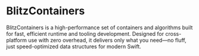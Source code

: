 # BlitzContainers
BlitzContainers is a high-performance set of containers and algorithms built for fast, efficient runtime and tooling development. Designed for cross-platform use with zero overhead, it delivers only what you need—no fluff, just speed-optimized data structures for modern Swift.
